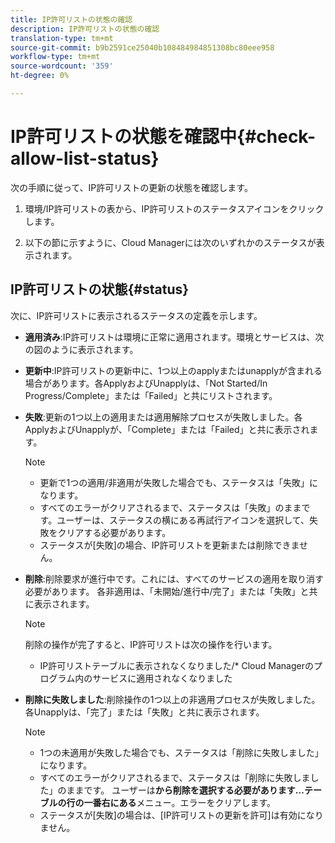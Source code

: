 ```yaml
---
title: IP許可リストの状態の確認
description: IP許可リストの状態の確認
translation-type: tm+mt
source-git-commit: b9b2591ce25040b108484984851308bc80eee958
workflow-type: tm+mt
source-wordcount: '359'
ht-degree: 0%

---
```



# IP許可リストの状態を確認中{#check-allow-list-status}

次の手順に従って、IP許可リストの更新の状態を確認します。

1. 環境/IP許可リストの表から、IP許可リストのステータスアイコンをクリックします。

1. 以下の節に示すように、Cloud Managerには次のいずれかのステータスが表示されます。

## IP許可リストの状態{#status}

次に、IP許可リストに表示されるステータスの定義を示します。

* **適用済み**:IP許可リストは環境に正常に適用されます。環境とサービスは、次の図のように表示されます。

* **更新中**:IP許可リストの更新中に、1つ以上のapplyまたはunapplyが含まれる場合があります。各ApplyおよびUnapplyは、「Not Started/In Progress/Complete」または「Failed」と共にリストされます。

* **失敗**:更新の1つ以上の適用または適用解除プロセスが失敗しました。各ApplyおよびUnapplyが、「Complete」または「Failed」と共に表示されます。

   >[!NOTE]
   > * 更新で1つの適用/非適用が失敗した場合でも、ステータスは「失敗」になります。
   >* すべてのエラーがクリアされるまで、ステータスは「失敗」のままです。ユーザーは、ステータスの横にある再試行アイコンを選択して、失敗をクリアする必要があります。
   >* ステータスが[失敗]の場合、IP許可リストを更新または削除できません。


* **削除**:削除要求が進行中です。これには、すべてのサービスの適用を取り消す必要があります。 各非適用は、「未開始/進行中/完了」または「失敗」と共に表示されます。

   >[!NOTE]
   >削除の操作が完了すると、IP許可リストは次の操作を行います。
   >* IP許可リストテーブルに表示されなくなりました/* Cloud Managerのプログラム内のサービスに適用されなくなりました


* **削除に失敗しました**:削除操作の1つ以上の非適用プロセスが失敗しました。各Unapplyは、「完了」または「失敗」と共に表示されます。

   >[!NOTE]
   >* 1つの未適用が失敗した場合でも、ステータスは「削除に失敗しました」になります。
   >* すべてのエラーがクリアされるまで、ステータスは「削除に失敗しました」のままです。 ユーザーは&#x200B;**から削除を選択する必要があります…テーブルの行の一番右にある**&#x200B;メニュー。エラーをクリアします。
   >* ステータスが[失敗]の場合は、[IP許可リストの更新を許可]は有効になりません。


